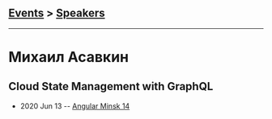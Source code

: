 ## [Events](../README.md) > [Speakers](../speakers.md)
---

# Михаил Асавкин

## Cloud State Management with GraphQL
- 2020 Jun 13 -- [Angular Minsk 14](https://www.youtube.com/watch?v=4ZBwZjR84nA)    
